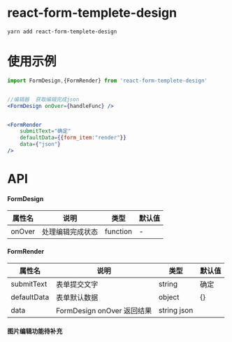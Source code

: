 # react-form-templete-design

```shell script
yarn add react-form-templete-design
```

# 使用示例
```jsx
import FormDesign,{FormRender} from 'react-form-templete-design'


//编辑器  获取编辑完成json
<FormDesign onOver={handleFunc} />


<FormRender 
    submitText="确定"
    defaultData={{form_item:"render"}}
    data={"json"}  
/>


```

# API

#### FormDesign

|属性名|说明|类型|默认值|
|  ---  | ---  | --- | --- |
|onOver|处理编辑完成状态|function|- |

#### FormRender

|属性名|说明|类型|默认值|
|  ---  | ---  | --- | --- |
|submitText|表单提交文字|string| 确定 |
|defaultData|表单默认数据|object|{}|
|data|FormDesign onOver 返回结果|string json||

#### 图片编辑功能待补充

